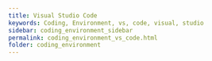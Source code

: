 ```yaml
---
title: Visual Studio Code
keywords: Coding, Environment, vs, code, visual, studio
sidebar: coding_environment_sidebar
permalink: coding_environment_vs_code.html
folder: coding_environment
---
```

